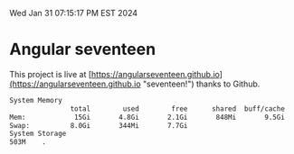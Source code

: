 Wed Jan 31 07:15:17 PM EST 2024

# Angular seventeen


This project is live at [https://angularseventeen.github.io](https://angularseventeen.github.io "seventeen!") thanks to Github.

```bash
System Memory
               total        used        free      shared  buff/cache   available
Mem:            15Gi       4.8Gi       2.1Gi       848Mi       9.5Gi        10Gi
Swap:          8.0Gi       344Mi       7.7Gi
System Storage
503M	.
```
